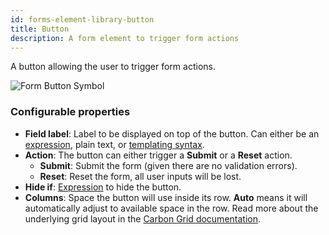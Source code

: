 ```yaml
---
id: forms-element-library-button
title: Button
description: A form element to trigger form actions
---
```


A button allowing the user to trigger form actions.

<img src="/img/form-icons/form-button.svg" alt="Form Button Symbol" />

### Configurable properties

- **Field label**: Label to be displayed on top of the button. Can either be an [expression](../../feel/language-guide/feel-expressions-introduction.md), plain text, or [templating syntax](../configuration/forms-config-templating-syntax.md).
- **Action**: The button can either trigger a **Submit** or a **Reset** action.
  - **Submit**: Submit the form (given there are no validation errors).
  - **Reset**: Reset the form, all user inputs will be lost.
- **Hide if**: [Expression](../../feel/language-guide/feel-expressions-introduction.md) to hide the button.
- **Columns**: Space the button will use inside its row. **Auto** means it will automatically adjust to available space in the row. Read more about the underlying grid layout in the [Carbon Grid documentation](https://carbondesignsystem.com/elements/2x-grid/overview/).
